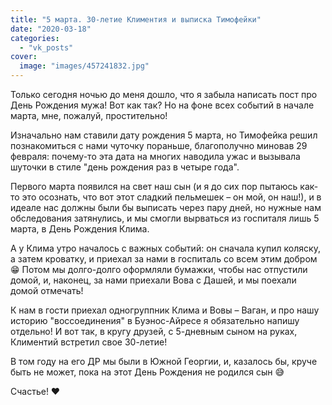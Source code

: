 ```yaml
---
title: "5 марта. 30-летие Климентия и выписка Тимофейки"
date: "2020-03-18"
categories: 
  - "vk_posts"
cover:
  image: "images/457241832.jpg"
---
```


Только сегодня ночью до меня дошло, что я забыла написать пост про День Рождения мужа! Вот как так? Но на фоне всех событий в начале марта, мне, пожалуй, простительно!

Изначально нам ставили дату рождения 5 марта, но Тимофейка решил познакомиться с нами чуточку пораньше, благополучно миновав 29 февраля: почему-то эта дата на многих наводила ужас и вызывала шуточки в стиле "день рождения раз в четыре года".

<!--more-->

Первого марта появился на свет наш сын (и я до сих пор пытаюсь как-то это осознать, что вот этот сладкий пельмешек – он мой, он наш!), и в идеале нас должны были бы выписать через пару дней, но нужные нам обследования затянулись, и мы смогли вырваться из госпиталя лишь 5 марта, в День Рождения Клима.

А у Клима утро началось с важных событий: он сначала купил коляску, а затем кроватку, и приехал за нами в госпиталь со всем этим добром 😁 Потом мы долго-долго оформляли бумажки, чтобы нас отпустили домой, и, наконец, за нами приехали Вова с Дашей, и мы поехали домой отмечать!

К нам в гости приехал одногруппник Клима и Вовы – Ваган, и про нашу историю "воссоединения" в Буэнос-Айресе я обязательно напишу отдельно! И вот так, в кругу друзей, с 5-дневным сыном на руках, Климентий встретил свое 30-летие!

В том году на его ДР мы были в Южной Георгии, и, казалось бы, круче быть не может, пока на этот День Рождения не родился сын 😅

Счастье! ❤
